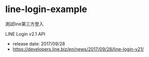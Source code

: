 # line-login-example
測試line第三方登入

 LINE Login v2.1 API
 - release date: 2017/09/28
 - https://developers.line.biz/en/news/2017/09/28/line-login-v21/
